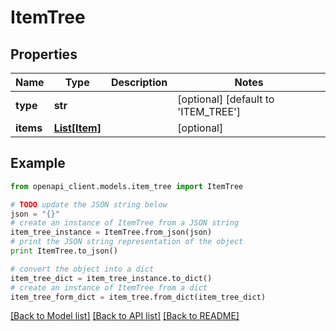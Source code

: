 # ItemTree


## Properties

Name | Type | Description | Notes
------------ | ------------- | ------------- | -------------
**type** | **str** |  | [optional] [default to 'ITEM_TREE']
**items** | [**List[Item]**](Item.md) |  | [optional] 

## Example

```python
from openapi_client.models.item_tree import ItemTree

# TODO update the JSON string below
json = "{}"
# create an instance of ItemTree from a JSON string
item_tree_instance = ItemTree.from_json(json)
# print the JSON string representation of the object
print ItemTree.to_json()

# convert the object into a dict
item_tree_dict = item_tree_instance.to_dict()
# create an instance of ItemTree from a dict
item_tree_form_dict = item_tree.from_dict(item_tree_dict)
```
[[Back to Model list]](../README.md#documentation-for-models) [[Back to API list]](../README.md#documentation-for-api-endpoints) [[Back to README]](../README.md)


